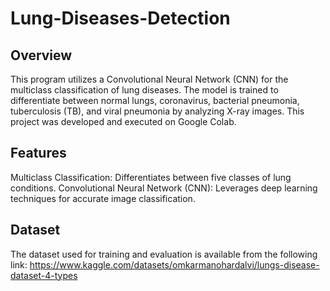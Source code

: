 # Lung-Diseases-Detection
## Overview
This program utilizes a Convolutional Neural Network (CNN) for the multiclass classification of lung diseases. The model is trained to differentiate between normal lungs, coronavirus, bacterial pneumonia, tuberculosis (TB), and viral pneumonia by analyzing X-ray images. This project was developed and executed on Google Colab.

## Features
Multiclass Classification: Differentiates between five classes of lung conditions.
Convolutional Neural Network (CNN): Leverages deep learning techniques for accurate image classification.

## Dataset
The dataset used for training and evaluation is available from the following link:
https://www.kaggle.com/datasets/omkarmanohardalvi/lungs-disease-dataset-4-types

